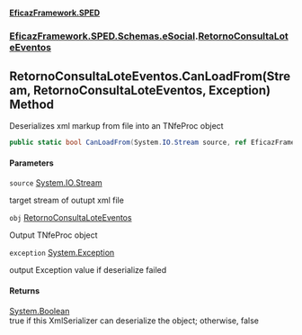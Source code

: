 #### [EficazFramework.SPED](EficazFrameworkSPED.md 'EficazFramework SPED')
### [EficazFramework.SPED.Schemas.eSocial](EficazFramework.SPED.Schemas.eSocial.md 'EficazFramework.SPED.Schemas.eSocial').[RetornoConsultaLoteEventos](EficazFramework.SPED.Schemas.eSocial/RetornoConsultaLoteEventos.md 'EficazFramework.SPED.Schemas.eSocial.RetornoConsultaLoteEventos')

## RetornoConsultaLoteEventos.CanLoadFrom(Stream, RetornoConsultaLoteEventos, Exception) Method

Deserializes xml markup from file into an TNfeProc object

```csharp
public static bool CanLoadFrom(System.IO.Stream source, ref EficazFramework.SPED.Schemas.eSocial.RetornoConsultaLoteEventos obj, ref System.Exception exception);
```
#### Parameters

<a name='EficazFramework.SPED.Schemas.eSocial.RetornoConsultaLoteEventos.CanLoadFrom(System.IO.Stream,EficazFramework.SPED.Schemas.eSocial.RetornoConsultaLoteEventos,System.Exception).source'></a>

`source` [System.IO.Stream](https://docs.microsoft.com/en-us/dotnet/api/System.IO.Stream 'System.IO.Stream')

target stream of outupt xml file

<a name='EficazFramework.SPED.Schemas.eSocial.RetornoConsultaLoteEventos.CanLoadFrom(System.IO.Stream,EficazFramework.SPED.Schemas.eSocial.RetornoConsultaLoteEventos,System.Exception).obj'></a>

`obj` [RetornoConsultaLoteEventos](EficazFramework.SPED.Schemas.eSocial/RetornoConsultaLoteEventos.md 'EficazFramework.SPED.Schemas.eSocial.RetornoConsultaLoteEventos')

Output TNfeProc object

<a name='EficazFramework.SPED.Schemas.eSocial.RetornoConsultaLoteEventos.CanLoadFrom(System.IO.Stream,EficazFramework.SPED.Schemas.eSocial.RetornoConsultaLoteEventos,System.Exception).exception'></a>

`exception` [System.Exception](https://docs.microsoft.com/en-us/dotnet/api/System.Exception 'System.Exception')

output Exception value if deserialize failed

#### Returns
[System.Boolean](https://docs.microsoft.com/en-us/dotnet/api/System.Boolean 'System.Boolean')  
true if this XmlSerializer can deserialize the object; otherwise, false